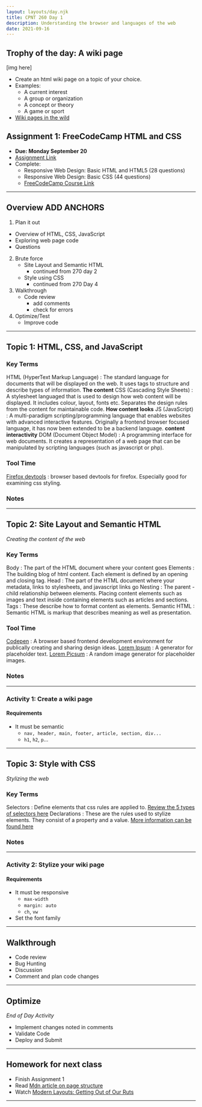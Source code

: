 ```yaml
---
layout: layouts/day.njk
title: CPNT 260 Day 1
description: Understanding the browser and languages of the web
date: 2021-09-16
---
```

## Trophy of the day: A wiki page
[img here]
- Create an html wiki page on a topic of your choice.
- Examples:
  - A current interest
  - A group or organization
  - A concept or theory
  - A game or sport
- [Wiki pages in the wild](https://aelieve.com/rankings/websites/category/reference/best-wiki-sites/)

## Assignment 1: FreeCodeCamp HTML and CSS
- **Due: Monday September 20**
- [Assignment Link]()
- Complete:
  - Responsive Web Design: Basic HTML and HTML5 (28 questions)
  - Responsive Web Design: Basic CSS (44 questions)
  - [FreeCodeCamp Course Link](https://www.freecodecamp.org/learn/responsive-web-design/)

---
## Overview **ADD ANCHORS**
1. Plan it out
  - Overview of HTML, CSS, JavaScript
  - Exploring web page code
  - Questions
2. Brute force
    - Site Layout and Semantic HTML
        - continued from 270 day 2
    - Style using CSS
        - continued from 270 Day 4
3. Walkthrough
    - Code review
      - add comments
      - check for errors
4. Optimize/Test
    - Improve code

---
## Topic 1: HTML, CSS, and JavaScript

### Key Terms
HTML (HyperText Markup Language)
  : The standard language for documents that will be displayed on the web. It uses tags to structure and describe types of information. **The content**
CSS (Cascading Style Sheets)
  : A stylesheet languaged that is used to design how web content will be displayed. It includes colour, layout, fonts etc. Separates the design rules from the content for maintainable code. **How content looks**
JS (JavaScript)
  : A multi-paradigm scripting/programming language that enables websites with advanced interactive features. Originally a frontend browser focused language, it has now been extended to be a backend language. **content interactivity**
DOM (Document Object Model)
  : A programming interface for web documents. It creates a representation of a web page that can be manipulated by scripting languages (such as javascript or php).

### Tool Time
[Firefox devtools](https://developer.mozilla.org/en-US/docs/Tools)
  : browser based devtools for firefox. Especially good for examining css styling.

### Notes

---
## Topic 2: Site Layout and Semantic HTML
_Creating the content of the web_

### Key Terms
Body
  : The part of the HTML document where your content goes
Elements
  : The building blog of html content. Each element is defined by an opening and closing tag.
Head
  : The part of the HTML document where your metadata, links to stylesheets, and javascript links go
Nesting
  : The parent - child relationship between elements. Placing content elements such as images and text inside containing elements such as articles and sections.
Tags
  : These describe how to format content as elements.
Semantic HTML
  : Semantic HTML is markup that describes meaning as well as presentation.

### Tool Time
[Codepen](https://codepen.io)
  : A browser based frontend development environment for publically creating and sharing design ideas.
[Lorem Ipsum](https://loremipsum.io/generator/)
  : A generator for placeholder text.
[Lorem Picsum](https://picsum.photos/)
  : A random image generator for placeholder images.

### Notes
 
---
### Activity 1: Create a wiki page
#### Requirements
- It must be semantic
  - `nav, header, main, footer, article, section, div...`
  - `h1`, `h2`, `p`...

---
## Topic 3: Style with CSS
_Stylizing the web_

### Key Terms
Selectors
  : Define elements that css rules are applied to. [Review the 5 types of selectors here](https://developer.mozilla.org/en-US/docs/Web/CSS/CSS_Selectors)
Declarations
  : These are the rules used to stylize elements. They consist of a property and a value. [More information can be found here](https://developer.mozilla.org/en-US/docs/Web/CSS/Syntax)

### Notes

---
### Activity 2: Stylize your wiki page

#### Requirements
- It must be responsive
  - `max-width`
  - `margin: auto`
  - `ch`, `vw`
- Set the font family

---
## Walkthrough
- Code review
- Bug Hunting
- Discussion
- Comment and plan code changes

---
## Optimize
_End of Day Activity_
- Implement changes noted in comments
- Validate Code
- Deploy and Submit

---
## Homework for next class
- Finish Assignment 1
- Read [Mdn article on page structure](https://developer.mozilla.org/en-US/docs/Learn/HTML/Introduction_to_HTML/Document_and_website_structure)
- Watch [Modern Layouts: Getting Out of Our Ruts](https://www.youtube.com/watch?v=jreccgYLfx8)

---
